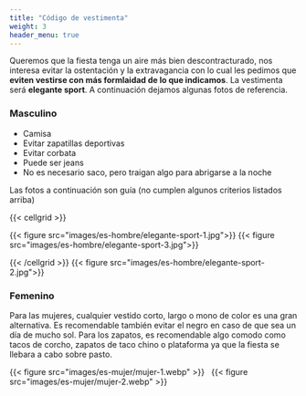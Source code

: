 ```yaml
---
title: "Código de vestimenta"
weight: 3
header_menu: true
---
```

Queremos que la fiesta tenga un aire más bien descontracturado, nos interesa evitar la ostentación y la extravagancia con lo cual les pedimos que **eviten vestirse con más formlaidad de lo que indicamos**. La vestimenta será **elegante sport**. A continuación dejamos algunas fotos de referencia.

### Masculino
- Camisa
- Evitar zapatillas deportivas
- Evitar corbata
- Puede ser jeans
- No es necesario saco, pero traigan algo para abrigarse a la noche

Las fotos a continuación son guía (no cumplen algunos criterios listados arriba)

{{< cellgrid >}}

{{< figure src="images/es-hombre/elegante-sport-1.jpg">}}
{{< figure src="images/es-hombre/elegante-sport-3.jpg">}}

{{< /cellgrid >}}
{{< figure src="images/es-hombre/elegante-sport-2.jpg">}}

### Femenino

Para las mujeres, cualquier vestido corto, largo o mono de color es una gran alternativa. Es recomendable también evitar el negro en caso de que sea un día de mucho sol. 
Para los zapatos, es recomendable algo comodo como tacos de corcho, zapatos de taco chino o plataforma ya que la fiesta se llebara a cabo sobre pasto.


{{< figure src="images/es-mujer/mujer-1.webp" >}}
&nbsp;
{{< figure src="images/es-mujer/mujer-2.webp" >}}